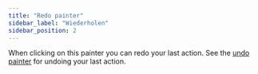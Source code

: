 ```yaml
---
title: "Redo painter"
sidebar_label: "Wiederholen"
sidebar_position: 2
---
```


When clicking on this painter you can redo your last action. See the [undo painter](redo) for undoing your last action.
